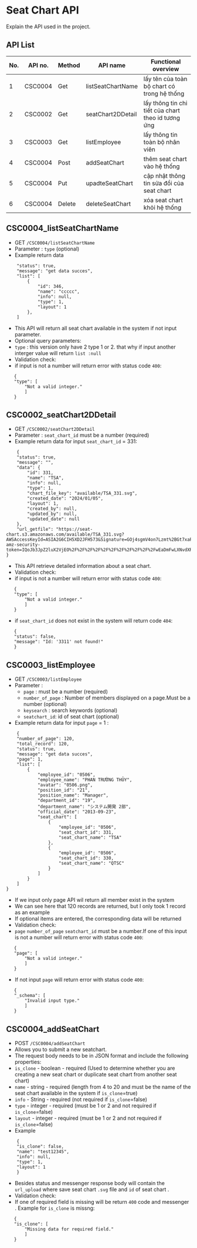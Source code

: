 # Seat Chart API
Explain the API used in the project.

## API List

|No.|API no.|Method  |API name         |Functional overview                               |
|---|-------|--------|-----------------|--------------------------------------------------|
|1  |CSC0004|Get     |listSeatChartName|lấy tên của toàn bộ chart có trong hệ thống       |
|2  |CSC0002|Get     |seatChart2DDetail|lấy thông tin chi tiết của chart theo id tương ứng|
|3  |CSC0003|Get     |listEmployee     |lấy thông tin toàn bộ nhân viên                   |
|4  |CSC0004|Post    |addSeatChart     |thêm seat chart vào hệ thống                      |
|5  |CSC0004|Put     |upadteSeatChart  |cập nhật thông tin sửa đổi của seat chart         |
|6  |CSC0004|Delete  |deleteSeatChart  |xóa seat chart khỏi hệ thống                      |

## CSC0004_listSeatChartName
- GET `/CSC0004/listSeatChartName`
- Parameter : `type` (optional)
- Example return data
```
    "status": true,
    "message": "get data succes",
    "list": [
        {
            "id": 346,
            "name": "ccccc",
            "info": null,
            "type": 1,
            "layout": 1
        },
    ]
```
- This API will return all seat chart available in the system if not input parameter.
- Optional query parameters:
 - `type` : this version only have 2 type 1 or 2. that why if input another interger value will return `list :null`
- Validation check:
 - if input is not a number will return error with status code `400`:
 ```
    {
    "type": [
        "Not a valid integer."
        ]
    }
 ```
## CSC0002_seatChart2DDetail
- GET `/CSC0002/seatChart2DDetail` 
- Parameter : `seat_chart_id` must be a number (required)
- Example return data for input `seat_chart_id` = 331:
```
    {
    "status": true,
    "message": "",
    "data": {
        "id": 331,
        "name": "TSA",
        "info": null,
        "type": 1,
        "chart_file_key": "available/TSA_331.svg",
        "created_date": "2024/01/05",
        "layout": 1,
        "created_by": null,
        "updated_by": null,
        "updated_date": null
    },
    "url_getfile": "https://seat-chart.s3.amazonaws.com/available/TSA_331.svg?AWSAccessKeyId=ASIA2G6CIH5XD2JFH573&Signature=GOj4sgmV4on7Lzmt%2BGt7xaPnBxk%3D&x-amz-security-token=IQoJb3JpZ2luX2VjEO%2F%2F%2F%2F%2F%2F%2F%2F%2F%2F%2FwEaDmFwLXNvdXRoZWFzdC0xIkYwRAIgJ7pU4DANceN5i6WbEOBKDx1CgeaPWo8i%2F4Yuci3%2FRUUCIFoyAI96stinM4Yf6vDIzeblc0GMFoyMP3Yp5UOQAjEuKqkDCIj%2F%2F%2F%2F%2F%2F%2F%2F%2F%2FwEQAxoMNzAyMDk3NjY5OTk4IgzU5BQlt8sm5wAy35wq%2FQKMoRoATjSmvm4C9rDxbtZaMG6wDSRWuyuKSEJvXuFas5%2FRnufRDDb7hjUY74g3W0BFJ%2FEeBs7KrFXGyH%2FIkA9c0XBxmnAG%2F1Co3IHcp8jvWazChqfQWeOHpqFv74dlNIPbc4957xYx9BTd3MucA1p5SCnu%2BJdTWb5mF9mfIOuRpge5sWHUzEocovUPWZft%2FOmOA%2BaLfJcnyos%2FGU8%2B7aRgxeC%2BKREq40Gr93PvMWozjhELOKjzbIaoZWnkBlmzVnhFrq0K8DrtZXTrmGl1SNscDzE84KDcc8ZLBu0A0mG61MGrirXj8hQe4AS9lyZSEZw3FqN%2Ffv7%2Ftu3DWEAXkJ0G4NPGfTECWhFOMkOtBkpexeqHJD6EvnM39ldOpbXgaLDV9G8PFHAcY6bWI07BgFSEX%2BIkiA%2FH0Wg%2Bka9pCSbL7ooRrsescnMs9xPSu1Fs0C9xLNd1gPj2MxoGIRhEzOs4qc07Gwif7aKrVmQY%2FFBZ%2FzkgVJmMD%2BjUubn5rjIwh8zerAY6ngEP3ajDXu9KMKx%2BpCUCXK%2F0VvGzvsFef4rCjbIVkNuruOt8eH6GaddXHoV68SGmOlnEj4SJy%2FzUcxLDRHN%2Bu7GJYmhaV664iTm2GuA5Qs1dQ3d7yJpDwmQUKawFL%2Bq0xDbyBRAPh0nI7jdKUAvKb73lnYPvAl0FcmP6zsEwkoeWAz7CwcXX5Qm6V5Xo3cO9RicXp1M%2Be8QT%2BhKwZvAE7w%3D%3D&Expires=1704440450"
}
```
- This API retrieve detailed information about a seat chart.
- Validation check:
 - if input is not a number will return error with status code `400`:
 ```
    {
    "type": [
        "Not a valid integer."
        ]
    }
 ```
 - if `seat_chart_id` does not exist in the system will return code `404`:

 ```
    {
    "status": false,
    "message": "Id: '3311' not found!"
    }
 ```
 ## CSC0003_listEmployee
- GET `/CSC0003/listEmployee`
- Parameter :
    - `page` : must be a number (required)
    - `number_of_page` : Number of members displayed on a page.Must be a number (optional)
    - `keysearch` : search keywords (optional)
    - `seatchart_id`: id of seat chart (optional)
- Example return data for input `page` = 1 :
```
    {
    "number_of_page": 120,
    "total_record": 120,
    "status": true,
    "message": "get data succes",
    "page": 1,
    "list": [
        {
            "employee_id": "0506",
            "employee_name": "PHAN TRƯỜNG THỦY",
            "avatar": "0506.png",
            "position_id": "21",
            "position_name": "Manager",
            "department_id": "19",
            "department_name": "システム開発 2部",
            "official_date": "2013-09-23",
            "seat_chart": [
                {
                    "employee_id": "0506",
                    "seat_chart_id": 331,
                    "seat_chart_name": "TSA"
                },
                {
                    "employee_id": "0506",
                    "seat_chart_id": 330,
                    "seat_chart_name": "QTSC"
                }
            ]
        }
    ]
}
```
- If we input only page API wil return all member exist in the system
- We can see here that 120 records are returned, but I only took 1 record as an example
- If optional items are entered, the corresponding data will be returned
- Validation check:
 - `page` `number_of_page` `seatchart_id` must be a number.If one of this input is not a number will return error with status code `400`: 
 ```
    {
    "page": [
        "Not a valid integer."
        ]
    }
 ```
 - If not input `page` will return error with status code `400`: 
 ```
    {
    "_schema": [
        "Invalid input type."
        ]
    }
 ```
 ## CSC0004_addSeatChart
- POST `/CSC0004/addSeatChart`
- Allows you to submit a new seatchart.
- The request body needs to be in JSON format and include the following properties:
 - `is_clone` - boolean - required (Used to determine whether you are creating a new seat chart or duplicate seat chart from another seat chart)
 - `name` - string - required (length from 4 to 20 and must be the name of the seat chart available in the system if `is_clone`=true)
 - `info` - String - required (not required if `is_clone`=false)
 - `type` - integer - required (must be 1 or 2 and not required if `is_clone`=false)
 - `layout` - integer - required (must be 1 or 2 and not required if `is_clone`=false)
- Example
```
    {
    "is_clone": false,
    "name": "test12345",
    "info": null,
    "type": 1,
    "layout": 1
    }
```
- Besides status and messenger response body will contain the `url_upload` where save seat chart `.svg` file and `id` of seat chart .
- Validation check:
 - If one of required field is missing will be return `400` code and messenger . Example for `is_clone` is missng:
 ```
    {
    "is_clone": [
        "Missing data for required field."
        ]
    }
 ```
